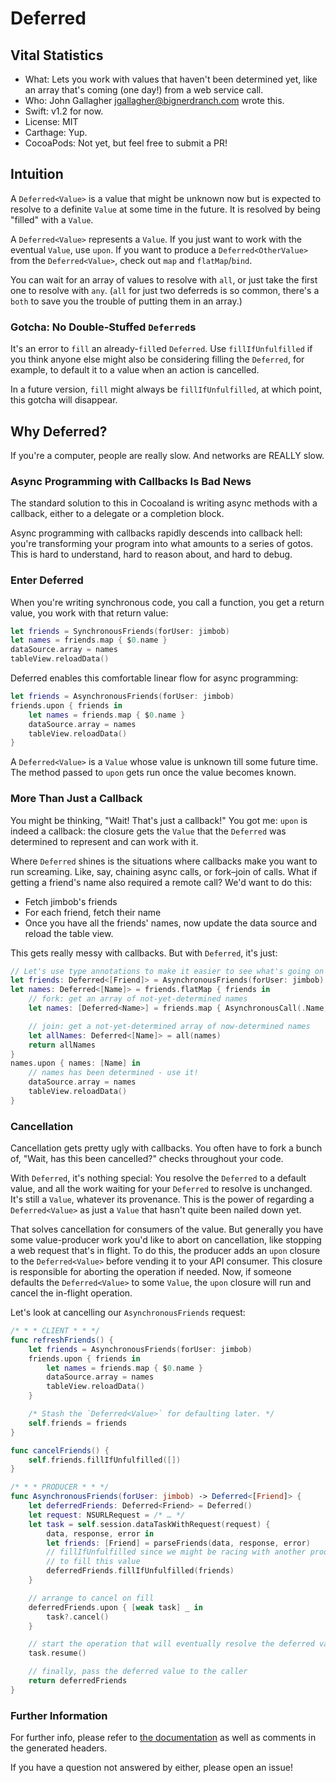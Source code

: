# Deferred
## Vital Statistics
- What: Lets you work with values that haven't been determined yet,
        like an array that's coming (one day!) from a web service call.
- Who: John Gallagher <jgallagher@bignerdranch.com> wrote this.
- Swift: v1.2 for now.
- License: MIT
- Carthage: Yup.
- CocoaPods: Not yet, but feel free to submit a PR!

## Intuition
A `Deferred<Value>` is a value that might be unknown now
but is expected to resolve to a definite `Value` at some time in the future.
It is resolved by being "filled" with a `Value`.

A `Deferred<Value>` represents a `Value`.
If you just want to work with the eventual `Value`, use `upon`.
If you want to produce a `Deferred<OtherValue>` from the `Deferred<Value>`,
check out `map` and `flatMap`/`bind`.

You can wait for an array of values to resolve with `all`,
or just take the first one to resolve with `any`.
(`all` for just two deferreds is so common, there's a `both` to save you
the trouble of putting them in an array.)

### Gotcha: No Double-Stuffed `Deferred`s
It's an error to `fill` an already-`fill`ed `Deferred`.
Use `fillIfUnfulfilled` if you think anyone else might also be considering
filling the `Deferred`, for example, to default it to a value when
an action is cancelled.

In a future version, `fill` might always be `fillIfUnfulfilled`,
at which point, this gotcha will disappear.

## Why Deferred?
If you're a computer, people are really slow.
And networks are REALLY slow.

### Async Programming with Callbacks Is Bad News
The standard solution to this in Cocoaland is writing async methods with
a callback, either to a delegate or a completion block.

Async programming with callbacks rapidly descends into callback hell:
you're transforming your program into what amounts to a series of
gotos. This is hard to understand, hard to reason about, and hard to
debug.

### Enter Deferred
When you're writing synchronous code,
you call a function, you get a return value,
you work with that return value:

```swift
let friends = SynchronousFriends(forUser: jimbob)
let names = friends.map { $0.name }
dataSource.array = names
tableView.reloadData()
```

Deferred enables this comfortable linear flow for async programming:

```swift
let friends = AsynchronousFriends(forUser: jimbob)
friends.upon { friends in
    let names = friends.map { $0.name }
    dataSource.array = names
    tableView.reloadData()
}
```

A `Deferred<Value>` is a `Value` whose value is unknown till some future time.
The method passed to `upon` gets run once the value becomes known.

### More Than Just a Callback
You might be thinking, "Wait! That's just a callback!"
You got me: `upon` is indeed a callback:
the closure gets the `Value` that the `Deferred` was determined to represent
and can work with it.

Where `Deferred` shines is the situations where callbacks make you
want to run screaming. Like, say, chaining async calls, or fork–join
of calls. What if getting a friend's name also required a remote call?
We'd want to do this:

- Fetch jimbob's friends
- For each friend, fetch their name
- Once you have all the friends' names, now update the data source
  and reload the table view.

This gets really messy with callbacks. But with `Deferred`, it's just:

```swift
// Let's use type annotations to make it easier to see what's going on here.
let friends: Deferred<[Friend]> = AsynchronousFriends(forUser: jimbob)
let names: Deferred<[Name]> = friends.flatMap { friends in
    // fork: get an array of not-yet-determined names
    let names: [Deferred<Name>] = friends.map { AsynchronousCall(.Name, friend: $0) }

    // join: get a not-yet-determined array of now-determined names
    let allNames: Deferred<[Name]> = all(names)
    return allNames
}
names.upon { names: [Name] in
    // names has been determined - use it!
    dataSource.array = names
    tableView.reloadData()
}
```

### Cancellation
Cancellation gets pretty ugly with callbacks.
You often have to fork a bunch of, "Wait, has this been cancelled?"
checks throughout your code.

With `Deferred`, it's nothing special:
You resolve the `Deferred` to a default value,
and all the work waiting for your `Deferred` to resolve
is unchanged. It's still a `Value`, whatever its provenance.
This is the power of regarding a `Deferred<Value>` as just a `Value` that
hasn't quite been nailed down yet.

That solves cancellation for consumers of the value.
But generally you have some value-producer work you'd like to abort
on cancellation, like stopping a web request that's in flight.
To do this, the producer adds an `upon` closure to the `Deferred<Value>`
before vending it to your API consumer.
This closure is responsible for aborting the operation if needed.
Now, if someone defaults the `Deferred<Value>` to some `Value`,
the `upon` closure will run and cancel the in-flight operation.

Let's look at cancelling our `AsynchronousFriends` request:

```swift
/* * * CLIENT * * */
func refreshFriends() {
    let friends = AsynchronousFriends(forUser: jimbob)
    friends.upon { friends in
        let names = friends.map { $0.name }
        dataSource.array = names
        tableView.reloadData()
    }

    /* Stash the `Deferred<Value>` for defaulting later. */
    self.friends = friends
}

func cancelFriends() {
    self.friends.fillIfUnfulfilled([])
}

/* * * PRODUCER * * */
func AsynchronousFriends(forUser: jimbob) -> Deferred<[Friend]> {
    let deferredFriends: Deferred<Friend> = Deferred()
    let request: NSURLRequest = /* … */
    let task = self.session.dataTaskWithRequest(request) {
        data, response, error in
        let friends: [Friend] = parseFriends(data, response, error)
        // fillIfUnfulfilled since we might be racing with another producer
        // to fill this value
        deferredFriends.fillIfUnfulfilled(friends)
    }

    // arrange to cancel on fill
    deferredFriends.upon { [weak task] _ in
        task?.cancel()
    }

    // start the operation that will eventually resolve the deferred value
    task.resume()

    // finally, pass the deferred value to the caller
    return deferredFriends
}
```

### Further Information
For further info, please refer to [the documentation](docs.md)
as well as comments in the generated headers.

If you have a question not answered by either,
please open an issue!
